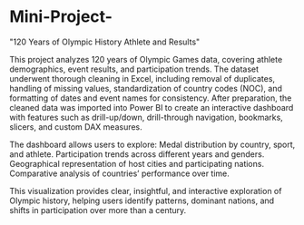 # Mini-Project-
"120 Years of Olympic History Athlete and Results"


This project analyzes 120 years of Olympic Games data, covering athlete demographics, event results, and participation trends. The dataset underwent thorough cleaning in Excel, including removal of duplicates, handling of missing values, standardization of country codes (NOC), and formatting of dates and event names for consistency. After preparation, the cleaned data was imported into Power BI to create an interactive dashboard with features such as drill-up/down, drill-through navigation, bookmarks, slicers, and custom DAX measures.

The dashboard allows users to explore:
Medal distribution by country, sport, and athlete.
Participation trends across different years and genders.
Geographical representation of host cities and participating nations.
Comparative analysis of countries’ performance over time.

This visualization provides clear, insightful, and interactive exploration of Olympic history, helping users identify patterns, dominant nations, and shifts in participation over more than a century.
